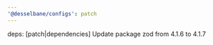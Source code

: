 ```yaml
---
'@desselbane/configs': patch
---
```


deps: [patch|dependencies] Update package zod from 4.1.6 to 4.1.7
